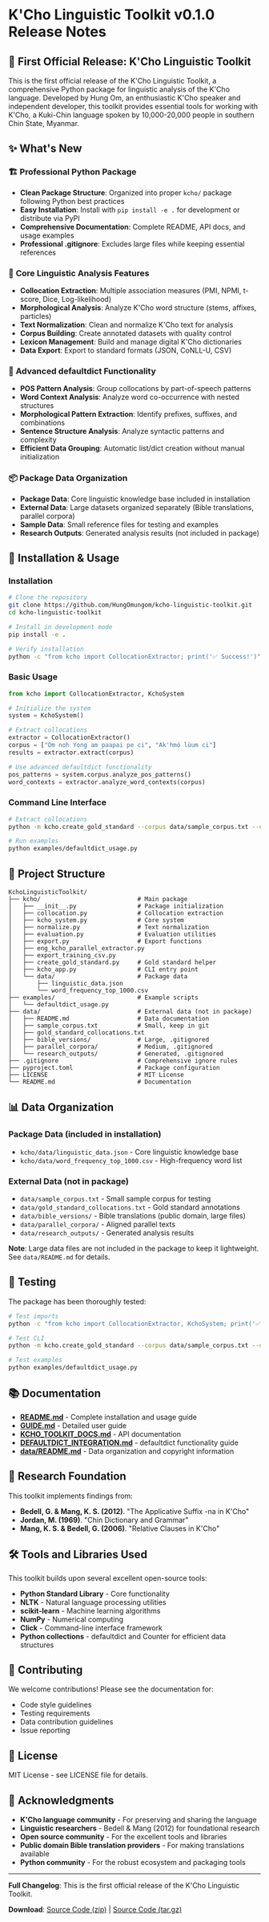 # K'Cho Linguistic Toolkit v0.1.0 Release Notes

## 🎉 First Official Release: K'Cho Linguistic Toolkit

This is the first official release of the K'Cho Linguistic Toolkit, a comprehensive Python package for linguistic analysis of the K'Cho language. Developed by Hung Om, an enthusiastic K'Cho speaker and independent developer, this toolkit provides essential tools for working with K'Cho, a Kuki-Chin language spoken by 10,000-20,000 people in southern Chin State, Myanmar.

## ✨ What's New

### 🏗️ **Professional Python Package**
- **Clean Package Structure**: Organized into proper `kcho/` package following Python best practices
- **Easy Installation**: Install with `pip install -e .` for development or distribute via PyPI
- **Comprehensive Documentation**: Complete README, API docs, and usage examples
- **Professional .gitignore**: Excludes large files while keeping essential references

### 🚀 **Core Linguistic Analysis Features**
- **Collocation Extraction**: Multiple association measures (PMI, NPMI, t-score, Dice, Log-likelihood)
- **Morphological Analysis**: Analyze K'Cho word structure (stems, affixes, particles)
- **Text Normalization**: Clean and normalize K'Cho text for analysis
- **Corpus Building**: Create annotated datasets with quality control
- **Lexicon Management**: Build and manage digital K'Cho dictionaries
- **Data Export**: Export to standard formats (JSON, CoNLL-U, CSV)

### 🔧 **Advanced defaultdict Functionality**
- **POS Pattern Analysis**: Group collocations by part-of-speech patterns
- **Word Context Analysis**: Analyze word co-occurrence with nested structures
- **Morphological Pattern Extraction**: Identify prefixes, suffixes, and combinations
- **Sentence Structure Analysis**: Analyze syntactic patterns and complexity
- **Efficient Data Grouping**: Automatic list/dict creation without manual initialization

### 📦 **Package Data Organization**
- **Package Data**: Core linguistic knowledge base included in installation
- **External Data**: Large datasets organized separately (Bible translations, parallel corpora)
- **Sample Data**: Small reference files for testing and examples
- **Research Outputs**: Generated analysis results (not included in package)

## 🔧 **Installation & Usage**

### Installation
```bash
# Clone the repository
git clone https://github.com/HungOmungom/kcho-linguistic-toolkit.git
cd kcho-linguistic-toolkit

# Install in development mode
pip install -e .

# Verify installation
python -c "from kcho import CollocationExtractor; print('✅ Success!')"
```

### Basic Usage
```python
from kcho import CollocationExtractor, KchoSystem

# Initialize the system
system = KchoSystem()

# Extract collocations
extractor = CollocationExtractor()
corpus = ["Om noh Yong am paapai pe ci", "Ak'hmó lùum ci"]
results = extractor.extract(corpus)

# Use advanced defaultdict functionality
pos_patterns = system.corpus.analyze_pos_patterns()
word_contexts = extractor.analyze_word_contexts(corpus)
```

### Command Line Interface
```bash
# Extract collocations
python -m kcho.create_gold_standard --corpus data/sample_corpus.txt --output gold_standard.txt

# Run examples
python examples/defaultdict_usage.py
```

## 📁 **Project Structure**

```
KchoLinguisticToolkit/
├── kcho/                           # Main package
│   ├── __init__.py                 # Package initialization
│   ├── collocation.py              # Collocation extraction
│   ├── kcho_system.py              # Core system
│   ├── normalize.py                # Text normalization
│   ├── evaluation.py               # Evaluation utilities
│   ├── export.py                   # Export functions
│   ├── eng_kcho_parallel_extractor.py
│   ├── export_training_csv.py
│   ├── create_gold_standard.py     # Gold standard helper
│   ├── kcho_app.py                 # CLI entry point
│   └── data/                       # Package data
│       ├── linguistic_data.json
│       └── word_frequency_top_1000.csv
├── examples/                       # Example scripts
│   └── defaultdict_usage.py
├── data/                           # External data (not in package)
│   ├── README.md                   # Data documentation
│   ├── sample_corpus.txt           # Small, keep in git
│   ├── gold_standard_collocations.txt
│   ├── bible_versions/             # Large, .gitignored
│   ├── parallel_corpora/           # Medium, .gitignored
│   └── research_outputs/           # Generated, .gitignored
├── .gitignore                      # Comprehensive ignore rules
├── pyproject.toml                  # Package configuration
├── LICENSE                         # MIT License
└── README.md                       # Documentation
```

## 📊 **Data Organization**

### Package Data (included in installation)
- `kcho/data/linguistic_data.json` - Core linguistic knowledge base
- `kcho/data/word_frequency_top_1000.csv` - High-frequency word list

### External Data (not in package)
- `data/sample_corpus.txt` - Small sample corpus for testing
- `data/gold_standard_collocations.txt` - Gold standard annotations
- `data/bible_versions/` - Bible translations (public domain, large files)
- `data/parallel_corpora/` - Aligned parallel texts
- `data/research_outputs/` - Generated analysis results

**Note**: Large data files are not included in the package to keep it lightweight. See `data/README.md` for details.

## 🧪 **Testing**

The package has been thoroughly tested:

```bash
# Test imports
python -c "from kcho import CollocationExtractor, KchoSystem; print('✅ Imports work!')"

# Test CLI
python -m kcho.create_gold_standard --corpus data/sample_corpus.txt --output test.txt --auto

# Test examples
python examples/defaultdict_usage.py
```

## 📚 **Documentation**

- **[README.md](README.md)** - Complete installation and usage guide
- **[GUIDE.md](GUIDE.md)** - Detailed user guide
- **[KCHO_TOOLKIT_DOCS.md](KCHO_TOOLKIT_DOCS.md)** - API documentation
- **[DEFAULTDICT_INTEGRATION.md](DEFAULTDICT_INTEGRATION.md)** - defaultdict functionality guide
- **[data/README.md](data/README.md)** - Data organization and copyright information

## 🔬 **Research Foundation**

This toolkit implements findings from:
- **Bedell, G. & Mang, K. S. (2012)**. "The Applicative Suffix -na in K'Cho"
- **Jordan, M. (1969)**. "Chin Dictionary and Grammar"
- **Mang, K. S. & Bedell, G. (2006)**. "Relative Clauses in K'Cho"

## 🛠️ **Tools and Libraries Used**

This toolkit builds upon several excellent open-source tools:

- **Python Standard Library** - Core functionality
- **NLTK** - Natural language processing utilities
- **scikit-learn** - Machine learning algorithms
- **NumPy** - Numerical computing
- **Click** - Command-line interface framework
- **Python collections** - defaultdict and Counter for efficient data structures

## 🤝 **Contributing**

We welcome contributions! Please see the documentation for:
- Code style guidelines
- Testing requirements
- Data contribution guidelines
- Issue reporting

## 📄 **License**

MIT License - see LICENSE file for details.

## 🙏 **Acknowledgments**

- **K'Cho language community** - For preserving and sharing the language
- **Linguistic researchers** - Bedell & Mang (2012) for foundational research
- **Open source community** - For the excellent tools and libraries
- **Public domain Bible translation providers** - For making translations available
- **Python community** - For the robust ecosystem and packaging tools

---

**Full Changelog**: This is the first official release of the K'Cho Linguistic Toolkit.

**Download**: [Source Code (zip)](https://github.com/HungOm/kcho-linguistic-toolkit/archive/refs/tags/v0.1.0.zip) | [Source Code (tar.gz)](https://github.com/hungom/kcho-linguistic-toolkit/archive/refs/tags/v0.1.0.tar.gz)